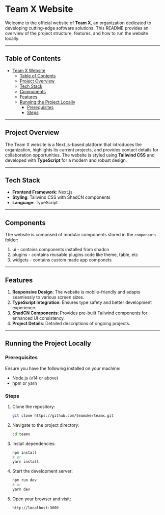 # Team X Website

Welcome to the official website of **Team X**, an organization dedicated to developing cutting-edge software solutions. This README provides an overview of the project structure, features, and how to run the website locally.

---

## Table of Contents

- [Team X Website](#team-x-website)
  - [Table of Contents](#table-of-contents)
  - [Project Overview](#project-overview)
  - [Tech Stack](#tech-stack)
  - [Components](#components)
  - [Features](#features)
  - [Running the Project Locally](#running-the-project-locally)
    - [Prerequisites](#prerequisites)
    - [Steps](#steps)

---

## Project Overview

The Team X website is a Next.js-based platform that introduces the organization, highlights its current projects, and provides contact details for collaboration opportunities. The website is styled using **Tailwind CSS** and developed with **TypeScript** for a modern and robust design.

---

## Tech Stack

- **Frontend Framework**: Next.js
- **Styling**: Tailwind CSS with ShadCN components
- **Language**: TypeScript

---

## Components

The website is composed of modular components stored in the `components` folder:

1.  ui - contains components installed from shadcn
2.  plugins - contains reusable plugins code like theme, table, etc
3.  widgets - contains custom made app componets

---

## Features

1. **Responsive Design**: The website is mobile-friendly and adapts seamlessly to various screen sizes.
2. **TypeScript Integration**: Ensures type safety and better development experience.
3. **ShadCN Components**: Provides pre-built Tailwind components for enhanced UI consistency.
4. **Project Details**: Detailed descriptions of ongoing projects.

---

## Running the Project Locally

### Prerequisites

Ensure you have the following installed on your machine:

- Node.js (v14 or above)
- npm or yarn

### Steps

1. Clone the repository:

   ```bash
   git clone https://github.com/teamxke/teamx.git
   ```

2. Navigate to the project directory:

   ```bash
   cd teamx
   ```

3. Install dependencies:

   ```bash
   npm install
   # or
   yarn install
   ```

4. Start the development server:

   ```bash
   npm run dev
   # or
   yarn dev
   ```

5. Open your browser and visit:
   ```
   http://localhost:3000
   ```
